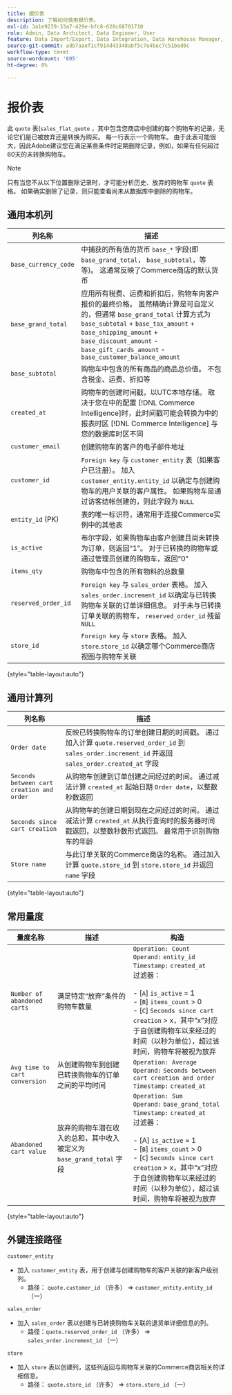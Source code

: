 ```yaml
---
title: 报价表
description: 了解如何使用报价表。
exl-id: 3a1e9239-33a7-429e-bfc8-628c68701710
role: Admin, Data Architect, Data Engineer, User
feature: Data Import/Export, Data Integration, Data Warehouse Manager, Commerce Tables
source-git-commit: adb7aaef1cf914d43348abf5c7e4bec7c51bed0c
workflow-type: tm+mt
source-wordcount: '605'
ht-degree: 0%

---
```


# 报价表

此 `quote` 表(`sales_flat_quote` ，其中包含您商店中创建的每个购物车的记录，无论它们是已被放弃还是转换为购买。 每一行表示一个购物车。 由于此表可能很大，因此Adobe建议您在满足某些条件时定期删除记录，例如，如果有任何超过60天的未转换购物车。

>[!NOTE]
>
>只有当您不从以下位置删除记录时，才可能分析历史、放弃的购物车 `quote` 表格。 如果确实删除了记录，则只能查看尚未从数据库中删除的购物车。

## 通用本机列

| **列名称** | **描述** |
|---|---|
| `base_currency_code` | 中捕获的所有值的货币 `base_*` 字段(即 `base_grand_total`， `base_subtotal`，等等)。 这通常反映了Commerce商店的默认货币 |
| `base_grand_total` | 应用所有税费、运费和折扣后，购物车向客户报价的最终价格。 虽然精确计算是可自定义的，但通常 `base_grand_total` 计算方式为 `base_subtotal` + `base_tax_amount` + `base_shipping_amount` + `base_discount_amount` - `base_gift_cards_amount` - `base_customer_balance_amount` |
| `base_subtotal` | 购物车中包含的所有商品的商品总价值。 不包含税金、运费、折扣等 |
| `created_at` | 购物车的创建时间戳，以UTC本地存储。 取决于您在中的配置 [!DNL Commerce Intelligence]时，此时间戳可能会转换为中的报表时区 [!DNL Commerce Intelligence] 与您的数据库时区不同 |
| `customer_email` | 创建购物车的客户的电子邮件地址 |
| `customer_id` | `Foreign key` 与 `customer_entity` 表（如果客户已注册）。 加入 `customer_entity.entity_id` 以确定与创建购物车的用户关联的客户属性。 如果购物车是通过访客结帐创建的，则此字段为 `NULL` |
| `entity_id` (PK) | 表的唯一标识符，通常用于连接Commerce实例中的其他表 |
| `is_active` | 布尔字段，如果购物车由客户创建且尚未转换为订单，则返回“1”。 对于已转换的购物车或通过管理员创建的购物车，返回“0” |
| `items_qty` | 购物车中包含的所有物料的总数量 |
| `reserved_order_id` | `Foreign key` 与 `sales_order` 表格。 加入 `sales_order.increment_id` 以确定与已转换购物车关联的订单详细信息。 对于未与已转换订单关联的购物车， `reserved_order_id` 残留 `NULL` |
| `store_id` | `Foreign key` 与 `store` 表格。 加入 `store`.`store_id` 以确定哪个Commerce商店视图与购物车关联 |

{style="table-layout:auto"}

## 通用计算列

| **列名称** | **描述** |
|---|---|
| `Order date` | 反映已转换购物车的订单创建日期的时间戳。 通过加入计算 `quote.reserved_order_id` 到 `sales_order.increment_id` 并返回 `sales_order.created_at` 字段 |
| `Seconds between cart creation and order` | 从购物车创建到订单创建之间经过的时间。 通过减法计算 `created_at` 起始日期 `Order date`，以整数秒数返回 |
| `Seconds since cart creation` | 从购物车的创建日期到现在之间经过的时间。 通过减法计算 `created_at` 从执行查询时的服务器时间戳返回，以整数秒数形式返回。 最常用于识别购物车的年龄 |
| `Store name` | 与此订单关联的Commerce商店的名称。 通过加入计算 `quote.store_id` 到 `store.store_id` 并返回 `name` 字段 |

{style="table-layout:auto"}

## 常用量度

| **量度名称** | **描述** | **构造** |
|---|---|---|
| `Number of abandoned carts` | 满足特定“放弃”条件的购物车数量 | `Operation: Count`<br/>`Operand:` `entity_id`<br/>`Timestamp:` `created_at`<br/>过滤器：<br><br>- \[`A`\] `is_active` = 1<br>- \[`B`\] `items_count` > 0<br>- \[`C`\] `Seconds since cart creation` > x，其中“x”对应于自创建购物车以来经过的时间（以秒为单位），超过该时间，购物车将被视为放弃 |
| `Avg time to cart conversion` | 从创建购物车到创建已转换购物车的订单之间的平均时间 | `Operation: Average`<br>`Operand:` `Seconds between cart creation and order`<br>`Timestamp:` `created_at` |
| `Abandoned cart value` | 放弃的购物车潜在收入的总和，其中收入被定义为 `base_grand_total` 字段 | `Operation: Sum`<br>`Operand:` `base_grand_total`<br>`Timestamp:` `created_at`<br>过滤器：<br><br>- \[A\] `is_active` = 1<br>- \[`B`\] `items_count` > 0<br>- \[`C`\] `Seconds since cart creation` > x，其中“x”对应于自创建购物车以来经过的时间（以秒为单位），超过该时间，购物车将被视为放弃 |

{style="table-layout:auto"}

## 外键连接路径

`customer_entity`

* 加入 `customer_entity` 表，用于创建与创建购物车的客户关联的新客户级别列。
   * 路径： `quote.customer_id` （许多） => `customer_entity.entity_id` （一）

`sales_order`

* 加入 `sales_order` 表以创建与已转换购物车关联的退货单详细信息的列。
   * 路径：`quote.reserved_order_id` （许多） => `sales_order.increment_id` （一）

`store`

* 加入 `store` 表以创建列，这些列返回与购物车关联的Commerce商店相关的详细信息。
   * 路径： `quote.store_id` （许多） => `store.store_id` （一）
